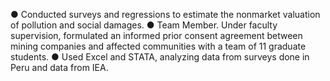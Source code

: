 
●	Conducted surveys and regressions to estimate the nonmarket valuation of pollution and social damages.
●	Team Member.  Under faculty supervision, formulated an informed prior consent agreement between mining companies and 
affected communities with a team of 11 graduate students.
●	Used Excel and STATA, analyzing data from surveys done in Peru and data from IEA.
